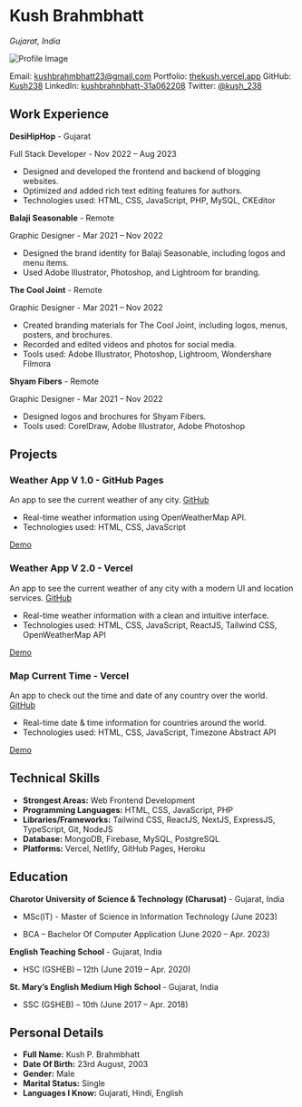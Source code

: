 <!-- <h1>Kush Brahmbhatt</h1>

_Gujarat, India_

![](Aspose.Words.4af56b91-d50a-450a-926e-5ce8375b7e73.001.png) kushbrahmbhatt23@gmail.com | [thekush.vercel.app ](http://soumyajit.vercel.app/) | ![](Aspose.Words.4af56b91-d50a-450a-926e-5ce8375b7e73.002.png)[ Kush238 ](https://github.com/soumyajit4419) | ![](Aspose.Words.4af56b91-d50a-450a-926e-5ce8375b7e73.003.png)[ kushbrahnbhatt-31a062208 ](https://www.linkedin.com/in/soumyajit4419) | [ @kush_238 ](https://twitter.com/%40soumyajit4419)![](Aspose.Words.4af56b91-d50a-450a-926e-5ce8375b7e73.004.png)![](Aspose.Words.4af56b91-d50a-450a-926e-5ce8375b7e73.005.png)

**Work Experience![](Aspose.Words.4af56b91-d50a-450a-926e-5ce8375b7e73.006.png)**

**DesiHipHop** _Gujarat_

Full Stack Developer _Nov 2022 – Aug 2023_

- Worked on all the designing the frontend and backend of these blogging website.
- Worked on optimizing and added rich text for the authors to make writing interesting.
- **Made using: HTML, CSS, JavaScript, PHP, MySQL, CKEditor**

**Balaji Seasonable** _Remote_

Graphic Designer _Mar 2021‑ Nov 2022_

- Worked on designign brand of Balaji Seasonable.
- Branding included: Logo, Hand Menu and also edited the pics of Rakhis.
- **Made on: Adobe Illustrator, Adobe Photoshop, Adobe Lightroom**

**The Cool Joint** _Remote_

Graphic Designer _Mar 2021‑ Nov 2022_

- Worked on the designing whole brand of The Cool Joint.
- Branding included: Logo, Hand Menus, Big XL Menus and Posters, Invitation Cards and Brochures.
- And recorded and edited the videos and photos of fast foods to post it on Instagram Reels.
- **Made on: Adobe Illustrator, Adobe Photoshop, Adobe Lightroom, Wondershare Filmora**

**Shyam Fibers** _Remote_

Graphic Designer _Mar 2021‑ Nov 2022_

- Worked on the designing logos and brochures of Shyam Fibers.
- **Made on: CorelDraw, Adobe Illustrator, Adobe Photoshop**

**Projects ![](Aspose.Words.4af56b91-d50a-450a-926e-5ce8375b7e73.007.png)**

**Weather App V 1.0** _GitHub Pages_ An app to see the current weather of any city. _[Github_ ](https://github.com/soumyajit4419/Bits-0f-C0de)\*

- This web application provides real-time weather information for locations around the world.Used static site generation resulting in faster load time and increasing efficiency.
- [Made ](https://soumyajitblogs.vercel.app/)using: **HTML, CSS, JavaScript, OpenWeatherMap API**
- [**https://kush238.github.io/weather-app/** ](https://kush238.github.io/weather-app/)

**Weather App V 2.0** _Vercel_

An app to see the current weather of any city with modern UI and location services. _[Github_ ](https://github.com/soumyajit4419/Chatify)\*

- This web application provides real-time weather information for locations around the world.Used static site generation resulting in faster load time and increasing efficiency.
- With a clean and intuitive interface, it allows users to quickly check the current weather conditions, temperature, humidity, wind speed, and more for their desired location.
- [Made ](https://soumyajitblogs.vercel.app/)using: **HTML, CSS, JavaScript, ReactsJS, Tailwind CSS, OpenWeatherMap API**
- [**https://weatherapp-kush.vercel.app/** ](https://weatherapp-kush.vercel.app/)

**Map Current Time** _Vercel_

An app to check out the time and date of any country over the world. _[Github_ ](https://github.com/soumyajit4419/Chatify)\*

- This web application provides real-time date & time information for countries around the world. With a clean and intuitive interface, it allows users to quickly check the current time & data of any country.
- [Made ](https://soumyajitblogs.vercel.app/)using: **HTML, CSS, JavaScript, Timezone Abstract API**
- [**https://current-time-map-kush.vercel.app/** ](https://current-time-map-kush.vercel.app/)

**Technical Skills![](Aspose.Words.4af56b91-d50a-450a-926e-5ce8375b7e73.008.png)**

**Strongest Areas** Web Frontend Development

**Programming Languages** HTML, CSS, JavaScript, PHP

**Libraries/Frameworks** Tailwind CSS, React.JS, Next.JS, Express.JS, Typescript, Git, Node.JS **Database** MongoDB, Firebase, MySQL, PostgreSQL

**Platforms** Vercel, Netlify, GitHub Pages, Heroku

**Education ![](Aspose.Words.4af56b91-d50a-450a-926e-5ce8375b7e73.009.png)**

**Charotor University of Science & Technology (Charusat)** _Gujarat, India_ MSc(IT) - Master of Science in Information Technology \*June. 2023 ‑ \*\*

- NA/10

**Charotor University of Science & Technology (Charusat)** _Gujarat, India_ BCA – Bachelor Of Computer Application _June. 2020 ‑ Apr. 2023_

- 5.67/10

**English Teaching School** _Gujarat, India_

HSC (GSHEB) – 12th _June. 2019 ‑ Apr. 2020_

- 63%

**St. Mary’s English Medium High School** _Gujarat, India_

SSC (GSHEB) – 10th _June. 2017 ‑ Apr. 2018_

- 68%

**Personal Details![](Aspose.Words.4af56b91-d50a-450a-926e-5ce8375b7e73.010.png)**

**Full Name** Kush P. Brahmbhatt **Date Of Birth** 23rd August, 2003 **Gender** Male

**Marital Status** Single

**Languages I Know** Gujarati, Hindi, English -->

# Kush Brahmbhatt

_Gujarat, India_

![Profile Image](Aspose.Words.4af56b91-d50a-450a-926e-5ce8375b7e73.001.png)

Email: kushbrahmbhatt23@gmail.com
Portfolio: [thekush.vercel.app](http://soumyajit.vercel.app/)
GitHub: [Kush238](https://github.com/soumyajit4419)
LinkedIn: [kushbrahnbhatt-31a062208](https://www.linkedin.com/in/soumyajit4419)
Twitter: [@kush_238](https://twitter.com/%40soumyajit4419)

## Work Experience

**DesiHipHop** - Gujarat

Full Stack Developer - Nov 2022 – Aug 2023

- Designed and developed the frontend and backend of blogging websites.
- Optimized and added rich text editing features for authors.
- Technologies used: HTML, CSS, JavaScript, PHP, MySQL, CKEditor

**Balaji Seasonable** - Remote

Graphic Designer - Mar 2021 – Nov 2022

- Designed the brand identity for Balaji Seasonable, including logos and menu items.
- Used Adobe Illustrator, Photoshop, and Lightroom for branding.

**The Cool Joint** - Remote

Graphic Designer - Mar 2021 – Nov 2022

- Created branding materials for The Cool Joint, including logos, menus, posters, and brochures.
- Recorded and edited videos and photos for social media.
- Tools used: Adobe Illustrator, Photoshop, Lightroom, Wondershare Filmora

**Shyam Fibers** - Remote

Graphic Designer - Mar 2021 – Nov 2022

- Designed logos and brochures for Shyam Fibers.
- Tools used: CorelDraw, Adobe Illustrator, Adobe Photoshop

## Projects

### Weather App V 1.0 - GitHub Pages

An app to see the current weather of any city. [GitHub](https://github.com/soumyajit4419/Bits-0f-C0de)

- Real-time weather information using OpenWeatherMap API.
- Technologies used: HTML, CSS, JavaScript

[Demo](https://kush238.github.io/weather-app/)

### Weather App V 2.0 - Vercel

An app to see the current weather of any city with a modern UI and location services. [GitHub](https://github.com/soumyajit4419/Chatify)

- Real-time weather information with a clean and intuitive interface.
- Technologies used: HTML, CSS, JavaScript, ReactJS, Tailwind CSS, OpenWeatherMap API

[Demo](https://weatherapp-kush.vercel.app/)

### Map Current Time - Vercel

An app to check out the time and date of any country over the world. [GitHub](https://github.com/soumyajit4419/Chatify)

- Real-time date & time information for countries around the world.
- Technologies used: HTML, CSS, JavaScript, Timezone Abstract API

[Demo](https://current-time-map-kush.vercel.app/)

## Technical Skills

- **Strongest Areas:** Web Frontend Development
- **Programming Languages:** HTML, CSS, JavaScript, PHP
- **Libraries/Frameworks:** Tailwind CSS, ReactJS, NextJS, ExpressJS, TypeScript, Git, NodeJS
- **Database:** MongoDB, Firebase, MySQL, PostgreSQL
- **Platforms:** Vercel, Netlify, GitHub Pages, Heroku

## Education

**Charotor University of Science & Technology (Charusat)** - Gujarat, India

- MSc(IT) - Master of Science in Information Technology (June 2023)

- BCA – Bachelor Of Computer Application (June 2020 – Apr. 2023)

**English Teaching School** - Gujarat, India

- HSC (GSHEB) – 12th (June 2019 – Apr. 2020)

**St. Mary’s English Medium High School** - Gujarat, India

- SSC (GSHEB) – 10th (June 2017 – Apr. 2018)

## Personal Details

- **Full Name:** Kush P. Brahmbhatt
- **Date Of Birth:** 23rd August, 2003
- **Gender:** Male
- **Marital Status:** Single
- **Languages I Know:** Gujarati, Hindi, English
